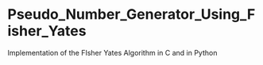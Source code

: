 # Pseudo_Number_Generator_Using_Fisher_Yates
Implementation of the FIsher Yates Algorithm in C and in Python

